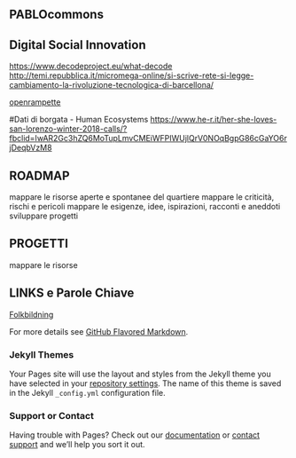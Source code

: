 ## PABLOcommons

## Digital Social Innovation

https://www.decodeproject.eu/what-decode
http://temi.repubblica.it/micromega-online/si-scrive-rete-si-legge-cambiamento-la-rivoluzione-tecnologica-di-barcellona/

[openrampette](http://rampette.opencare.cc/)

#Dati di borgata - Human Ecosystems
https://www.he-r.it/her-she-loves-san-lorenzo-winter-2018-calls/?fbclid=IwAR2Gc3hZQ6MoTupLmvCMEiWFPIWUjlQrV0NOqBgpG86cGaYO6rjDeqbVzM8



## ROADMAP
mappare le risorse aperte e spontanee del quartiere
mappare le criticità, rischi e pericoli
mappare le esigenze, idee, ispirazioni, racconti e aneddoti
sviluppare progetti

## PROGETTI
mappare le risorse




## LINKS e Parole Chiave
[Folkbildning](http://www.folkuniversitetet.se/In-English/About-Folkuniversitetet/what-is-folkbildning/)

For more details see [GitHub Flavored Markdown](https://guides.github.com/features/mastering-markdown/).

### Jekyll Themes

Your Pages site will use the layout and styles from the Jekyll theme you have selected in your [repository settings](https://github.com/pablocommons/pablocommons.github.io/settings). The name of this theme is saved in the Jekyll `_config.yml` configuration file.

### Support or Contact

Having trouble with Pages? Check out our [documentation](https://help.github.com/categories/github-pages-basics/) or [contact support](https://github.com/contact) and we’ll help you sort it out.
